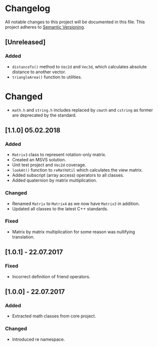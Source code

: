 ﻿Changelog
=========
All notable changes to this project will be documented in this file.
This project adheres to [Semantic Versioning](http://semver.org/).

## [Unreleased]
### Added
* `distanceTo()` method to `Vec2d` and `Vec3d`, which calculates absolute distance to another 
vector.
* `triangleArea()` function to utilities.

# Changed
* `math.h` and `string.h` includes replaced by `cmath` and `cstring` as former are deprecated by 
the standard.

## [1.1.0] 05.02.2018
### Added
* `Matrix3` class to represent rotation-only matrix.
* Created an MSVS solution.
* Unit test project and `Vec2d` coverage.
* `lookAt()` function to `reMathUtil` which calculates the view matrix.
* Added subscript (array access) operators to all classes.
* Added quaternion by matrix multiplication.

### Changed
* Renamed `Matrix` to `Matrix4` as we now have `Matrix3` in addition.
* Updated all classes to the latest C++ standards.

### Fixed
* Matrix by matrix multiplication for some reason was nullifying translation.

## [1.0.1] - 22.07.2017
### Fixed
* Incorrect definition of friend operators.

## [1.0.0] - 22.07.2017
### Added
* Extracted math classes from core project.

### Changed
* Introduced re namespace.
